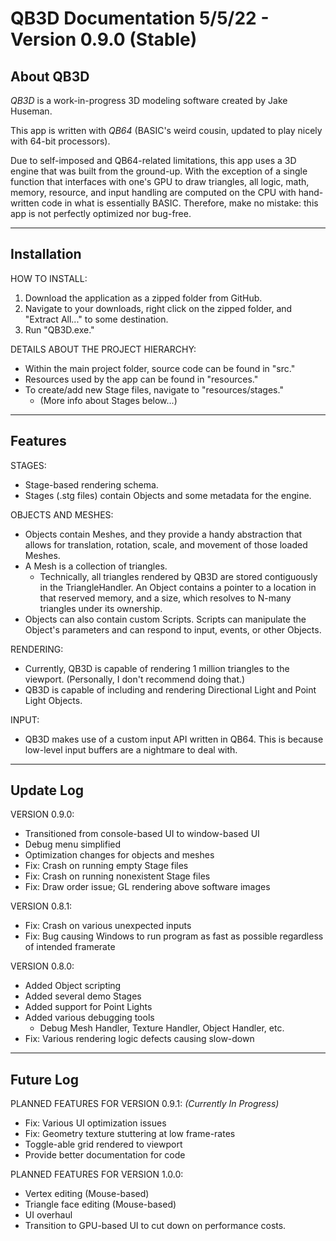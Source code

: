 # **QB3D Documentation** 5/5/22 - Version 0.9.0 (Stable)
 
## **About QB3D**
 
*QB3D* is a work-in-progress 3D modeling software created by Jake Huseman.
 
This app is written with *QB64* (BASIC's weird cousin, updated to play nicely with 64-bit processors).
 
Due to self-imposed and QB64-related limitations, this app uses a 3D engine that was built from the ground-up. With the exception of a single function that interfaces with one's GPU to draw triangles, all logic, math, memory, resource, and input handling are computed on the CPU with hand-written code in what is essentially BASIC. Therefore, make no mistake: this app is not perfectly optimized nor bug-free.
 
---
## **Installation**
 
HOW TO INSTALL:
1. Download the application as a zipped folder from GitHub.
2. Navigate to your downloads, right click on the zipped folder, and "Extract All..." to some destination.
3. Run "QB3D.exe."
 
DETAILS ABOUT THE PROJECT HIERARCHY:
- Within the main project folder, source code can be found in "src."
- Resources used by the app can be found in "resources."
- To create/add new Stage files, navigate to "resources/stages."
    - (More info about Stages below...)
 
---
## **Features**
 
STAGES:
- Stage-based rendering schema.
- Stages (.stg files) contain Objects and some metadata for the engine.
 
OBJECTS AND MESHES:
- Objects contain Meshes, and they provide a handy abstraction that allows for translation, rotation, scale, and movement of those loaded Meshes.
- A Mesh is a collection of triangles.
    - Technically, all triangles rendered by QB3D are stored contiguously in the TriangleHandler. An Object contains a pointer to a location in that reserved memory, and a size, which resolves to N-many triangles under its ownership.
- Objects can also contain custom Scripts. Scripts can manipulate the Object's parameters and can respond to input, events, or other Objects.
 
RENDERING:
- Currently, QB3D is capable of rendering 1 million triangles to the viewport. (Personally, I don't recommend doing that.)
- QB3D is capable of including and rendering Directional Light and Point Light Objects.
 
INPUT:
- QB3D makes use of a custom input API written in QB64. This is because low-level input buffers are a nightmare to deal with.
 
---
## **Update Log**
 
VERSION 0.9.0:
- Transitioned from console-based UI to window-based UI
- Debug menu simplified
- Optimization changes for objects and meshes
- Fix: Crash on running empty Stage files
- Fix: Crash on running nonexistent Stage files
- Fix: Draw order issue; GL rendering above software images
 
VERSION 0.8.1:
- Fix: Crash on various unexpected inputs
- Fix: Bug causing Windows to run program as fast as possible regardless of intended framerate
 
VERSION 0.8.0:
- Added Object scripting
- Added several demo Stages
- Added support for Point Lights
- Added various debugging tools
    - Debug Mesh Handler, Texture Handler, Object Handler, etc.
- Fix: Various rendering logic defects causing slow-down
 
---
## **Future Log**
 
PLANNED FEATURES FOR VERSION 0.9.1: *(Currently In Progress)*
- Fix: Various UI optimization issues
- Fix: Geometry texture stuttering at low frame-rates
- Toggle-able grid rendered to viewport
- Provide better documentation for code
 
PLANNED FEATURES FOR VERSION 1.0.0:
- Vertex editing (Mouse-based)
- Triangle face editing (Mouse-based)
- UI overhaul
- Transition to GPU-based UI to cut down on performance costs.

